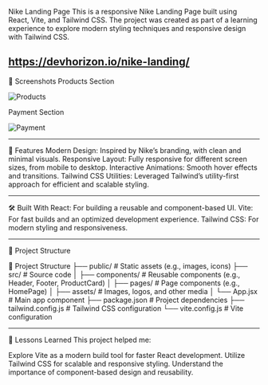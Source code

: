 Nike Landing Page
This is a responsive Nike Landing Page built using React, Vite, and Tailwind CSS. The project was created as part of a learning experience to explore modern styling techniques and responsive design with Tailwind CSS.


https://devhorizon.io/nike-landing/
---

📸 Screenshots
Products Section

![Products](https://github.com/user-attachments/assets/8975e535-a682-4e00-b95f-3fe1f613303e)


Payment Section

![Payment](https://github.com/user-attachments/assets/7a0cb751-c810-4cc1-91c3-bea35bbfa914)

---

🚀 Features
Modern Design: Inspired by Nike’s branding, with clean and minimal visuals.
Responsive Layout: Fully responsive for different screen sizes, from mobile to desktop.
Interactive Animations: Smooth hover effects and transitions.
Tailwind CSS Utilities: Leveraged Tailwind’s utility-first approach for efficient and scalable styling.

---

🛠️ Built With
React: For building a reusable and component-based UI.
Vite: For fast builds and an optimized development experience.
Tailwind CSS: For modern styling and responsiveness.

---

📂 Project Structure

📂 Project Structure
├── public/               # Static assets (e.g., images, icons)
├── src/                  # Source code
│   ├── components/       # Reusable components (e.g., Header, Footer, ProductCard)
│   ├── pages/            # Page components (e.g., HomePage)
│   ├── assets/           # Images, logos, and other media
│   └── App.jsx           # Main app component
├── package.json          # Project dependencies
├── tailwind.config.js    # Tailwind CSS configuration
└── vite.config.js        # Vite configuration


---

🧩 Lessons Learned
This project helped me:

Explore Vite as a modern build tool for faster React development.
Utilize Tailwind CSS for scalable and responsive styling.
Understand the importance of component-based design and reusability.




